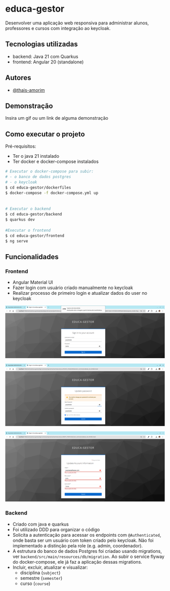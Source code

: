 # educa-gestor

Desenvolver uma aplicação web responsiva para administrar alunos, professores e cursos com integração ao keycloak.

## Tecnologias utilizadas
- backend: Java 21 com Quarkus
- frontend: Angular 20 (standalone)

## Autores

- [@thais-amorim](https://github.com/thais-amorim)


## Demonstração

Insira um gif ou um link de alguma demonstração

## Como executar o projeto
 Pré-requisitos:
 - Ter o java 21 instalado
 - Ter docker e docker-compose instalados

```bash
# Executar o docker-compose para subir:
# - o banco de dados postgres
# - o keycloak
$ cd educa-gestor/dockerfiles
$ docker-compose -f docker-compose.yml up


# Executar o backend
$ cd educa-gestor/backend
$ quarkus dev

#Executar o frontend
$ cd educa-gestor/frontend
$ ng serve
```

## Funcionalidades

### Frontend
  - Angular Material UI
  - Fazer login com usuário criado manualmente no keycloak
  - Realizar processo de primeiro login e atualizar dados do user no keycloak

  ![img.png](docs/images/img.png)

  ![img.png](docs/images/frontend-update-password.png)

  ![img.png](docs/images/update-user-pernal-info.png)

### Backend
  - Criado com java e quarkus
  - Foi utilizado DDD para organizar o código
  - Solicita a autenticação para acessar os endpoints com `@Authenticated`, onde basta ser um usuário com token criado pelo keycloak. Não foi implementado a distinção pela role (e.g. admin, coordenador).
  - A estrutura do banco de dados Postgres foi criadao usando migrations, ver `backend/src/main/resources/db/migration`. Ao subir o service flyway do docker-compose, ele já faz a aplicação dessas migrations.
  - Incluir, excluir, atualizar e visualizar:
    - disciplina (`subject`)
    - semestre (`semester`)
    - curso (`course`)

